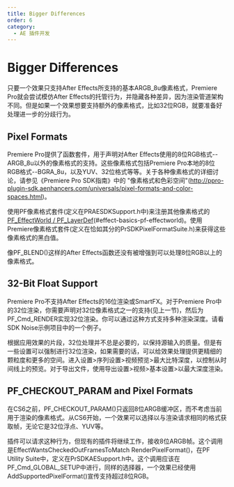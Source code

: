 ```yaml
---
title: Bigger Differences
order: 6
category:
  - AE 插件开发
---
```


# Bigger Differences

只要一个效果只支持After Effects所支持的基本ARGB_8u像素格式，Premiere Pro就会尝试模仿After Effects的托管行为，并隐藏各种差异，因为渲染管道架构不同。但是如果一个效果想要支持额外的像素格式，比如32位RGB，就要准备好处理进一步的分歧行为。

## Pixel Formats

Premiere Pro提供了函数套件，用于声明对After Effects使用的8位RGB格式--ARGB_8u以外的像素格式的支持。这些像素格式包括Premiere Pro本地的8位RGB格式--BGRA_8u，以及YUV、32位格式等等。关于各种像素格式的详细讨论，请参见《Premiere Pro SDK指南》中的 "像素格式和色彩空间"(http://ppro-plugin-sdk.aenhancers.com/universals/pixel-formats-and-color-spaces.html)。

使用PF像素格式套件(定义在PRAESDKSupport.h中)来注册其他像素格式的[PF_EffectWorld / PF_LayerDef](.../effect-basics/PF_EffectWorld.html)(#effect-basics-pf-effectworld)。使用Premiere像素格式套件(定义在恰如其分的PrSDKPixelFormatSuite.h)来获得这些像素格式的黑白值。

像PF_BLEND()这样的After Effects函数还没有被增强到可以处理8位RGB以上的像素格式。

## 32-Bit Float Support

Premiere Pro不支持After Effects的16位渲染或SmartFX。对于Premiere Pro中的32位渲染，你需要声明对32位像素格式之一的支持(见上一节)，然后为PF_Cmd_RENDER实现32位渲染。你可以通过这种方式支持多种渲染深度。请看SDK Noise示例项目中的一个例子。

根据应用效果的片段，32位处理并不总是必要的，以保持源输入的质量。但是有一些设置可以强制进行32位渲染，如果需要的话，可以给效果处理提供更精细的颗粒度和更多的空间。进入设置>序列设置>视频预览>最大比特深度，以控制从时间线上的预览。对于导出文件，使用导出设置>视频>基本设置>以最大深度渲染。

## PF_CHECKOUT_PARAM and Pixel Formats

在CS6之前，PF_CHECKOUT_PARAM()只返回8位ARGB缓冲区，而不考虑当前用于渲染的像素格式。从CS6开始，一个效果可以选择以与渲染请求相同的格式获取帧，无论它是32位浮点、YUV等。

插件可以请求这种行为，但现有的插件将继续工作，接收8位ARGB帧。这个调用是EffectWantsCheckedOutFramesToMatch RenderPixelFormat()，在PF Utility Suite中，定义在PrSDKAESupport.h中。这个调用应该在PF_Cmd_GLOBAL_SETUP中进行，同样的选择器，一个效果已经使用AddSupportedPixelFormat()宣传支持超过8位RGB。